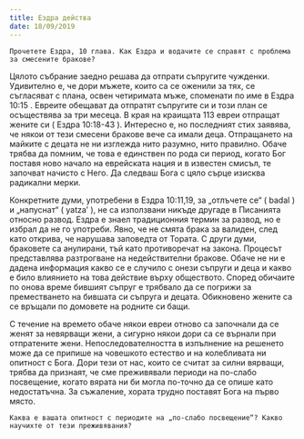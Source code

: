 ```yaml
---
title: Ездра действа
date: 18/09/2019
---
```


`Прочетете Ездра, 10 глава. Как Ездра и водачите се справят с проблема за смесените бракове?`

Цялото събрание заедно решава да отпрати съпругите чужденки. Удивително е, че дори мъжете, които са се оженили за тях, се съгласяват с плана, освен четиримата мъже, споменати по име в Ездра 10:15 . Евреите обещават да отпратят съпругите си и този план се осъществява за три месеца. В края на краищата 113 евреи отпращат жените си ( Ездра 10:18-43 ). Интересно е, но последният стих заявява, че някои от тези смесени бракове вече са имали деца. Отпращането на майките с децата не ни изглежда нито разумно, нито правилно. Обаче трябва да помним, че това е единствен по рода си период, когато Бог поставя ново начало на еврейската нация и в известен смисъл, те започват начисто с Него. Да следваш Бога с цяло сърце изисква радикални мерки.

Конкретните думи, употребени в Ездра 10:11,19, за „отлъчете се“ ( badal ) и „напуснат“ ( yatza’ ), не са използвани никъде другаде в Писанията относно развод. Ездра е знаел традиционния термин за развод, но е избрал да не го употреби. Явно, че не смята брака за валиден, след като открива, че нарушава заповедта от Тората. С други думи, браковете са анулирани, тъй като противоречат на закона. Процесът представлява разтрогване на недействителни бракове. Обаче не ни е дадена информация какво се е случило с онези съпруги и деца и какво е било влиянието на това действие върху обществото. Според обичаите по онова време бившият съпруг е трябвало да се погрижи за преместването на бившата си съпруга и децата. Обикновено жените са се връщали по домовете на родните си бащи.

С течение на времето обаче някои евреи отново са започнали да се женят за невярващи жени, а сигурно някои дори са се върнали при отпратените жени. Непоследователността в изпълнение на решенето може да се припише на човешкото естество и на колебливата ни опитност с Бога. Дори тези от нас, които се считат за силни вярващи, трябва да признаят, че сме преживявали периоди на по-слабо посвещение, когато вярата ни би могла по-точно да се опише като недостатъчна. За съжаление, хората трудно поставят Бога на първо място.

`Каква е вашата опитност с периодите на „по-слабо посвещение“? Какво научихте от тези преживявания?`